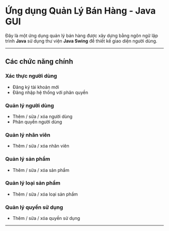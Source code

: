 #  Ứng dụng Quản Lý Bán Hàng - Java GUI

Đây là một ứng dụng quản lý bán hàng được xây dựng bằng ngôn ngữ lập trình **Java** sử dụng thư viện **Java Swing** để thiết kế giao diện người dùng.

---

##  Các chức năng chính

###  Xác thực người dùng
- Đăng ký tài khoản mới
- Đăng nhập hệ thống với phân quyền

###  Quản lý người dùng
- Thêm / sửa / xóa người dùng
- Phân quyền người dùng 

###  Quản lý nhân viên
- Thêm / sửa / xóa nhân viên

###  Quản lý sản phẩm
- Thêm / sửa / xóa sản phẩm

###  Quản lý loại sản phẩm
- Thêm / sửa / xóa loại sản phẩm

###  Quản lý quyền sử dụng
- Thêm / sửa / xóa quyền sử dụng

---


